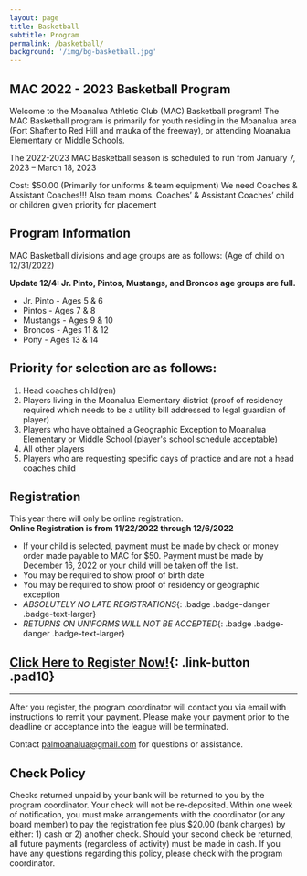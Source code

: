 ```yaml
---
layout: page
title: Basketball
subtitle: Program
permalink: /basketball/
background: '/img/bg-basketball.jpg'
---
```


MAC 2022 - 2023 Basketball Program
----------------------------------
Welcome to the Moanalua Athletic Club (MAC) Basketball program! The MAC Basketball program is primarily for youth residing in the Moanalua area (Fort Shafter to Red Hill and mauka of the freeway), or attending Moanalua Elementary or Middle Schools.

The 2022-2023 MAC Basketball season is scheduled to run from January 7, 2023 – March 18, 2023

Cost: $50.00 (Primarily for uniforms & team equipment)
We need Coaches & Assistant Coaches!!! Also team moms. 
Coaches’ & Assistant Coaches’ child or children given priority for placement

Program Information
-------------------
MAC Basketball divisions and age groups are as follows: (Age of child on 12/31/2022)

**Update 12/4: Jr. Pinto, Pintos, Mustangs, and Broncos age groups are full.**

* Jr. Pinto - Ages 5 & 6
* Pintos - Ages 7 & 8
* Mustangs - Ages 9 & 10
* Broncos - Ages 11 & 12
* Pony - Ages 13 & 14

Priority for selection are as follows:
--------------------------------------
1. Head coaches child(ren)
1. Players living in the Moanalua Elementary district (proof of residency required which needs to be a utility bill addressed to legal guardian of player)
1. Players who have obtained a Geographic Exception to Moanalua Elementary or Middle School (player's school schedule acceptable)
1. All other players
1. Players who are requesting specific days of practice and are not a head coaches child

Registration
------------
This year there will only be online registration.  
**Online Registration is from 11/22/2022 through 12/6/2022**

* If your child is selected, payment must be made by check or money order made payable to MAC for $50. Payment must be made by December 16, 2022 or your child will be taken off the list.
* You may be required to show proof of birth date
* You may be required to show proof of residency or geographic exception
* *ABSOLUTELY NO LATE REGISTRATIONS*{: .badge .badge-danger .badge-text-larger}
* *RETURNS ON UNIFORMS WILL NOT BE ACCEPTED*{: .badge .badge-danger .badge-text-larger}

## [Click Here to Register Now!](https://forms.gle/pV6LFU2mv4rMEjXF9){: .link-button .pad10}

------------
After you register, the program coordinator will contact you via email with instructions to remit your payment. Please make your payment prior to the deadline or acceptance into the league will be terminated.

Contact [palmoanalua@gmail.com](mailto:palmoanalua@gmail.com)  for questions or assistance.

Check Policy
------------
Checks returned unpaid by your bank will be returned to you by the program coordinator. Your check will not be re-deposited. Within one week of notification, you must make arrangements with the coordinator (or any board member) to pay the registration fee plus $20.00 (bank charges) by either: 1) cash or 2) another check. Should your second check be returned, all future payments (regardless of activity) must be made in cash. If you have any questions regarding this policy, please check with the program coordinator.
